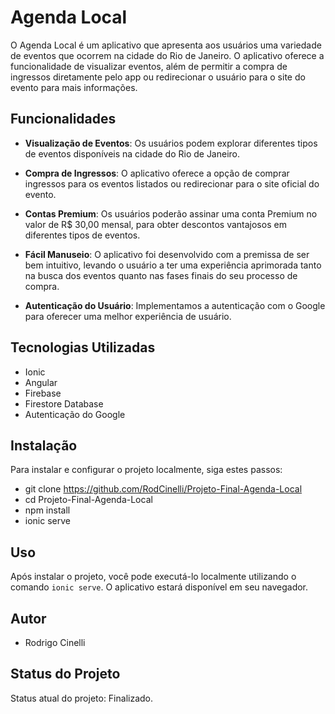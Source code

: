 # Agenda Local

O Agenda Local é um aplicativo que apresenta aos usuários uma variedade de eventos que ocorrem na cidade do Rio de Janeiro. O aplicativo oferece a funcionalidade de visualizar eventos, além de permitir a compra de ingressos diretamente pelo app ou redirecionar o usuário para o site do evento para mais informações.

## Funcionalidades

- **Visualização de Eventos**: Os usuários podem explorar diferentes tipos de eventos disponíveis na cidade do Rio de Janeiro.

- **Compra de Ingressos**: O aplicativo oferece a opção de comprar ingressos para os eventos listados ou redirecionar para o site oficial do evento.

- **Contas Premium**: Os usuários poderão assinar uma conta Premium no valor de R$ 30,00 mensal, para obter descontos vantajosos em diferentes tipos de eventos.

- **Fácil Manuseio**: O aplicativo foi desenvolvido com a premissa de ser bem intuitivo, levando o usuário a ter uma experiência aprimorada tanto na busca dos eventos quanto nas fases finais do seu processo de compra.

- **Autenticação do Usuário**: Implementamos a autenticação com o Google para oferecer uma melhor experiência de usuário.

## Tecnologias Utilizadas

- Ionic
- Angular
- Firebase
- Firestore Database
- Autenticação do Google

## Instalação

Para instalar e configurar o projeto localmente, siga estes passos:

- git clone https://github.com/RodCinelli/Projeto-Final-Agenda-Local
- cd Projeto-Final-Agenda-Local
- npm install
- ionic serve

## Uso

Após instalar o projeto, você pode executá-lo localmente utilizando o comando `ionic serve`. O aplicativo estará disponível em seu navegador.

## Autor

- Rodrigo Cinelli

## Status do Projeto

Status atual do projeto: Finalizado.

